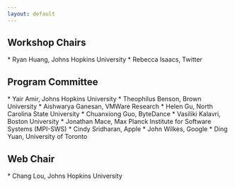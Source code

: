 ```yaml
---
layout: default
---
```

<!-- <img class="img-logo" src="assets/image/cloud_aircraft3.png" alt="Cloud Image" style="padding-left: 0px; padding-right: 0px;"> -->

<h2 class="text-primary">Workshop Chairs</h2>
* Ryan Huang, Johns Hopkins University
* Rebecca Isaacs, Twitter

<h2 class="text-primary">Program Committee</h2>
* Yair Amir, Johns Hopkins University
* Theophilus Benson, Brown University
* Aishwarya Ganesan, VMWare Research
* Helen Gu, North Carolina State University
* Chuanxiong Guo, ByteDance
* Vasiliki Kalavri, Boston University
* Jonathan Mace, Max Planck Institute for Software Systems (MPI-SWS)
* Cindy Sridharan, Apple
* John Wilkes, Google
* Ding Yuan, University of Toronto

<h2 class="text-primary">Web Chair</h2>
* Chang Lou, Johns Hopkins University
